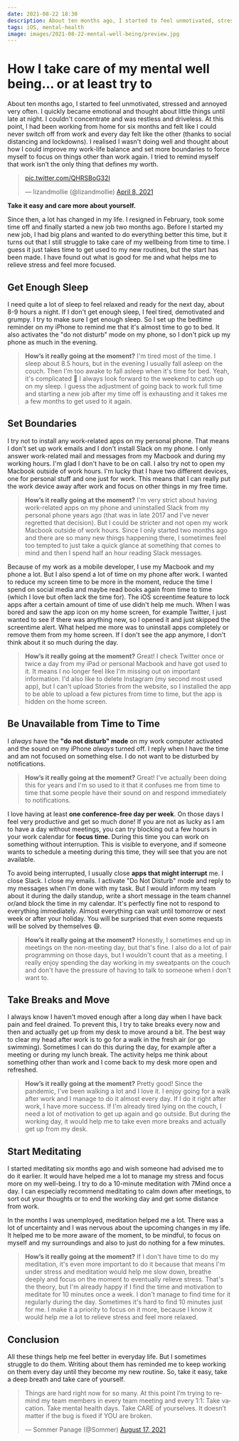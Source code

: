 ```yaml
---
date: 2021-08-22 18:30
description: About ten months ago, I started to feel unmotivated, stressed and annoyed very often. I quickly became emotional and thought about little things until late at night. I couldn't concentrate and was restless and driveless. At this point, I had been working from home for six months and felt like I could never switch off from work and every day felt like the other (thanks to social distancing and lockdowns). I realised I wasn't doing well and thought about how I could improve my work-life balance and set more boundaries to force myself to focus on things other than work again. I tried to remind myself that work isn’t the only thing that defines my worth.
tags: iOS, mental-health
image: images/2021-08-22-mental-well-being/preview.jpg
---
```


# How I take care of my mental well being... or at least try to

About ten months ago, I started to feel unmotivated, stressed and annoyed very often. I quickly became emotional and thought about little things until late at night. I couldn't concentrate and was restless and driveless. At this point, I had been working from home for six months and felt like I could never switch off from work and every day felt like the other (thanks to social distancing and lockdowns). I realised I wasn't doing well and thought about how I could improve my work-life balance and set more boundaries to force myself to focus on things other than work again. I tried to remind myself that work isn’t the only thing that defines my worth.

<blockquote class="twitter-tweet"><p lang="und" dir="ltr"><a href="https://t.co/QHRSBoG32I">pic.twitter.com/QHRSBoG32I</a></p>&mdash; lizandmollie (@lizandmollie) <a href="https://twitter.com/lizandmollie/status/1379973872452165635?ref_src=twsrc%5Etfw">April 8, 2021</a></blockquote> <script async src="https://platform.twitter.com/widgets.js" charset="utf-8"></script>

**Take it easy and care more about yourself.**

Since then, a lot has changed in my life. I resigned in February, took some time off and finally started a new job two months ago. Before I started my new job, I had big plans and wanted to do everything better this time, but it turns out that I still struggle to take care of my wellbeing from time to time. I guess it just takes time to get used to my new routines, but the start has been made. I have found out what is good for me and what helps me to relieve stress and feel more focused. 

## Get Enough Sleep

I need quite a lot of sleep to feel relaxed and ready for the next day, about 8-9 hours a night. If I don't get enough sleep, I feel tired, demotivated and grumpy. I try to make sure I get enough sleep. So I set up the bedtime reminder on my iPhone to remind me that it's almost time to go to bed. It also activates the "do not disturb" mode on my phone, so I don't pick up my phone as much in the evening.

> **How’s it really going at the moment?**
> I'm tired most of the time. I sleep about 8.5 hours, but in the evening I usually fall asleep on the couch. Then I'm too awake to fall asleep when it's time for bed. Yeah, it's complicated 🙈 I always look forward to the weekend to catch up on my sleep. I guess the adjustment of going back to work full time and starting a new job after my time off is exhausting and it takes me a few months to get used to it again.

## Set Boundaries 

I try not to install any work-related apps on my personal phone. That means I don't set up work emails and I don't install Slack on my phone. I only answer work-related mail and messages from my Macbook and during my working hours. I'm glad I don't have to be on call. I also try not to open my Macbook outside of work hours. I'm lucky that I have two different devices, one for personal stuff and one just for work. This means that I can really put the work device away after work and focus on other things in my free time. 

> **How’s it really going at the moment?**
> I'm very strict about having work-related apps on my phone and uninstalled Slack from my personal phone years ago (that was in late 2017 and I've never regretted that decision). But I could be stricter and not open my work Macbook outside of work hours. Since I only started two months ago and there are so many new things happening there, I sometimes feel too tempted to just take a quick glance at something that comes to mind and then I spend half an hour reading Slack messages.

Because of my work as a mobile developer, I use my Macbook and my phone a lot. But I also spend a lot of time on my phone after work. I wanted to reduce my screen time to be more in the moment, reduce the time I spend on social media and maybe read books again from time to time (which I love but often lack the time for). The iOS screentime feature to lock apps after a certain amount of time of use didn't help me much. When I was bored and saw the app icon on my home screen, for example Twitter, I just wanted to see if there was anything new, so I opened it and just skipped the screentime alert. What helped me more was to uninstall apps completely or remove them from my home screen. If I don't see the app anymore, I don't think about it so much during the day.

> **How’s it really going at the moment?**
> Great! I check Twitter once or twice a day from my iPad or personal Macbook and have got used to it. It means I no longer feel like I'm missing out on important information. I'd also like to delete Instagram (my second most used app), but I can't upload Stories from the website, so I installed the app to be able to upload a few pictures from time to time, but the app is hidden on the home screen.

## Be Unavailable from Time to Time

I _always_ have the **"do not disturb" mode** on my work computer activated and the sound on my iPhone _always_ turned off. I reply when I have the time and am not focused on something else. I do not want to be disturbed by notifications.

> **How’s it really going at the moment?**
> Great! I've actually been doing this for years and I'm so used to it that it confuses me from time to time that some people have their sound on and respond immediately to notifications.

I love having at least **one conference-free day per week**. On those days I feel very productive and get so much done! If you are not as lucky as I am to have a day without meetings, you can try blocking out a few hours in your work calendar for **focus time**. During this time you can work on something without interruption. This is visible to everyone, and if someone wants to schedule a meeting during this time, they will see that you are not available. 

To avoid being interrupted, I usually close **apps that might interrupt** me. I close Slack. I close my emails. I activate "Do Not Disturb" mode and reply to my messages when I'm done with my task. But I would inform my team about it during the daily standup, write a short message in the team channel or/and block the time in my calendar. It's perfectly fine not to respond to everything immediately. Almost everything can wait until tomorrow or next week or after your holiday. You will be surprised that even some requests will be solved by themselves 😄.

> **How’s it really going at the moment?**
> Honestly, I sometimes end up in meetings on the non-meeting day, but that's fine. I also do a lot of pair programming on those days, but I wouldn't count that as a meeting. I really enjoy spending the day working in my sweatpants on the couch and don't have the pressure of having to talk to someone when I don't want to.

## Take Breaks and Move

I always know I haven't moved enough after a long day when I have back pain and feel drained. To prevent this, I try to take breaks every now and then and actually get up from my desk to move around a bit. The best way to clear my head after work is to go for a walk in the fresh air (or go swimming). Sometimes I can do this during the day, for example after a meeting or during my lunch break. The activity helps me think about something other than work and I come back to my desk more open and refreshed.

> **How’s it really going at the moment?**
> Pretty good! Since the pandemic, I've been walking a lot and I love it. I enjoy going for a walk after work and I manage to do it almost every day. If I do it right after work, I have more success. If I'm already tired lying on the couch, I need a lot of motivation to get up again and go outside. But during the working day, it would help me to take even more breaks and actually get up from my desk.

## Start Meditating

I started meditating six months ago and wish someone had advised me to do it earlier. It would have helped me a lot to manage my stress and focus more on my well-being. I try to do a 10-minute meditation with 7Mind once a day. I can especially recommend meditating to calm down after meetings, to sort out your thoughts or to end the working day and get some distance from work. 

In the months I was unemployed, meditation helped me a lot. There was a lot of uncertainty and I was nervous about the upcoming changes in my life. It helped me to be more aware of the moment, to be mindful, to focus on myself and my surroundings and also to just do nothing for a few minutes.

> **How’s it really going at the moment?**
> If I don't have time to do my meditation, it's even more important to do it because that means I'm under stress and meditation would help me slow down, breathe deeply and focus on the moment to eventually relieve stress. That's the theory, but I'm already happy if I find the time and motivation to meditate for 10 minutes once a week. I don't manage to find time for it regularly during the day. Sometimes it's hard to find 10 minutes just for me. I make it a priority to focus on it more, because I know it would help me a lot to relieve stress and feel more relaxed.

## Conclusion

All these things help me feel better in everyday life. But I sometimes struggle to do them. Writing about them has reminded me to keep working on them every day until they become my new routine. So, take it easy, take a deep breath and take care of yourself.

<blockquote class="twitter-tweet"><p lang="en" dir="ltr">Things are hard right now for so many. At this point I’m trying to remind my team members in every team meeting and every 1:1: Take vacation. Take mental health days. Take CARE of yourselves. It doesn’t matter if the bug is fixed if YOU are broken.</p>&mdash; Sommer Panage (@Sommer) <a href="https://twitter.com/Sommer/status/1427442135343669253?ref_src=twsrc%5Etfw">August 17, 2021</a></blockquote> <script async src="https://platform.twitter.com/widgets.js" charset="utf-8"></script>
